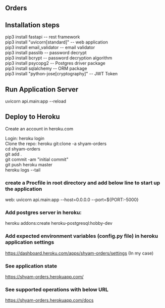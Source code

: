 Orders
--------------------------

## Installation steps
pip3 install fastapi  -- rest framework<br/>
pip3 install "uvicorn[standard]" -- web application <br/>
pip3 install email_validator -- email validator <br/>
pip3 install passlib -- password decrypt <br/>
pip3 install bcrypt -- password decryption algorithm <br/> 
pip3 install psycopg2 -- Postgres driver package <br/>
pip3 install sqlalchemy -- ORM package <br/>
pip3 install "python-jose[cryptography]" -- JWT Token <br/>



## Run Application Server

uvicorn api.main:app --reload


## Deploy to Heroku 
Create an account in heroku.com

Login: heroku login <br/>
Clone the repo: heroku git:clone -a shyam-orders <br/>
cd shyam-orders <br/>
git add . <br/>
git commit -am "initial commit" <br/>
git push heroku master <br/>
heroku logs --tail <br/>

### create a Procfile in root directory and add below line to start up the application
web: uvicorn api.main:app --host=0.0.0.0 --port=${PORT:-5000}

### Add postgres server in heroku: 
heroku addons:create heroku-postgresql:hobby-dev
### Add expected environment variables (config.py file) in heroku application settings
https://dashboard.heroku.com/apps/shyam-orders/settings (In my case)

### See application state
https://shyam-orders.herokuapp.com/

### See supported operations with below URL
https://shyam-orders.herokuapp.com/docs
